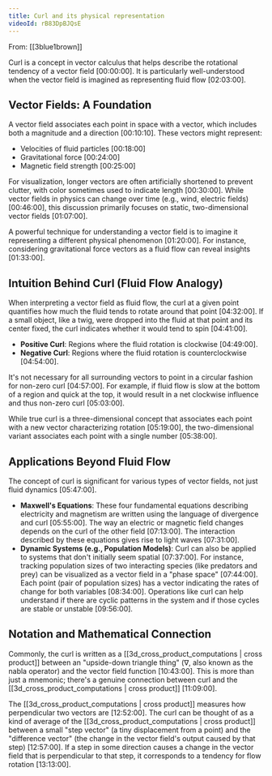 ```yaml
---
title: Curl and its physical representation
videoId: rB83DpBJQsE
---
```


From: [[3blue1brown]] <br/> 

Curl is a concept in vector calculus that helps describe the rotational tendency of a vector field <a class="yt-timestamp" data-t="00:00:00">[00:00:00]</a>. It is particularly well-understood when the vector field is imagined as representing fluid flow <a class="yt-timestamp" data-t="02:03:00">[02:03:00]</a>.

## Vector Fields: A Foundation
A vector field associates each point in space with a vector, which includes both a magnitude and a direction <a class="yt-timestamp" data-t="00:10:10">[00:10:10]</a>. These vectors might represent:
*   Velocities of fluid particles <a class="yt-timestamp" data-t="00:18:00">[00:18:00]</a>
*   Gravitational force <a class="yt-timestamp" data-t="00:24:00">[00:24:00]</a>
*   Magnetic field strength <a class="yt-timestamp" data-t="00:25:00">[00:25:00]</a>

For visualization, longer vectors are often artificially shortened to prevent clutter, with color sometimes used to indicate length <a class="yt-timestamp" data-t="00:30:00">[00:30:00]</a>. While vector fields in physics can change over time (e.g., wind, electric fields) <a class="yt-timestamp" data-t="00:46:00">[00:46:00]</a>, this discussion primarily focuses on static, two-dimensional vector fields <a class="yt-timestamp" data-t="01:07:00">[01:07:00]</a>.

A powerful technique for understanding a vector field is to imagine it representing a different physical phenomenon <a class="yt-timestamp" data-t="01:20:00">[01:20:00]</a>. For instance, considering gravitational force vectors as a fluid flow can reveal insights <a class="yt-timestamp" data-t="01:33:00">[01:33:00]</a>.

## Intuition Behind Curl (Fluid Flow Analogy)
When interpreting a vector field as fluid flow, the curl at a given point quantifies how much the fluid tends to rotate around that point <a class="yt-timestamp" data-t="04:32:00">[04:32:00]</a>. If a small object, like a twig, were dropped into the fluid at that point and its center fixed, the curl indicates whether it would tend to spin <a class="yt-timestamp" data-t="04:41:00">[04:41:00]</a>.

*   **Positive Curl**: Regions where the fluid rotation is clockwise <a class="yt-timestamp" data-t="04:49:00">[04:49:00]</a>.
*   **Negative Curl**: Regions where the fluid rotation is counterclockwise <a class="yt-timestamp" data-t="04:54:00">[04:54:00]</a>.

It's not necessary for all surrounding vectors to point in a circular fashion for non-zero curl <a class="yt-timestamp" data-t="04:57:00">[04:57:00]</a>. For example, if fluid flow is slow at the bottom of a region and quick at the top, it would result in a net clockwise influence and thus non-zero curl <a class="yt-timestamp" data-t="05:03:00">[05:03:00]</a>.

While true curl is a three-dimensional concept that associates each point with a new vector characterizing rotation <a class="yt-timestamp" data-t="05:19:00">[05:19:00]</a>, the two-dimensional variant associates each point with a single number <a class="yt-timestamp" data-t="05:38:00">[05:38:00]</a>.

## Applications Beyond Fluid Flow
The concept of curl is significant for various types of vector fields, not just fluid dynamics <a class="yt-timestamp" data-t="05:47:00">[05:47:00]</a>.

*   **Maxwell's Equations**: These four fundamental equations describing electricity and magnetism are written using the language of divergence and curl <a class="yt-timestamp" data-t="05:55:00">[05:55:00]</a>. The way an electric or magnetic field changes depends on the curl of the other field <a class="yt-timestamp" data-t="07:13:00">[07:13:00]</a>. The interaction described by these equations gives rise to light waves <a class="yt-timestamp" data-t="07:31:00">[07:31:00]</a>.
*   **Dynamic Systems (e.g., Population Models)**: Curl can also be applied to systems that don't initially seem spatial <a class="yt-timestamp" data-t="07:37:00">[07:37:00]</a>. For instance, tracking population sizes of two interacting species (like predators and prey) can be visualized as a vector field in a "phase space" <a class="yt-timestamp" data-t="07:44:00">[07:44:00]</a>. Each point (pair of population sizes) has a vector indicating the rates of change for both variables <a class="yt-timestamp" data-t="08:34:00">[08:34:00]</a>. Operations like curl can help understand if there are cyclic patterns in the system and if those cycles are stable or unstable <a class="yt-timestamp" data-t="09:56:00">[09:56:00]</a>.

## Notation and Mathematical Connection
Commonly, the curl is written as a [[3d_cross_product_computations | cross product]] between an "upside-down triangle thing" (∇, also known as the nabla operator) and the vector field function <a class="yt-timestamp" data-t="10:43:00">[10:43:00]</a>. This is more than just a mnemonic; there's a genuine connection between curl and the [[3d_cross_product_computations | cross product]] <a class="yt-timestamp" data-t="11:09:00">[11:09:00]</a>.

The [[3d_cross_product_computations | cross product]] measures how perpendicular two vectors are <a class="yt-timestamp" data-t="12:52:00">[12:52:00]</a>. The curl can be thought of as a kind of average of the [[3d_cross_product_computations | cross product]] between a small "step vector" (a tiny displacement from a point) and the "difference vector" (the change in the vector field's output caused by that step) <a class="yt-timestamp" data-t="12:57:00">[12:57:00]</a>. If a step in some direction causes a change in the vector field that is perpendicular to that step, it corresponds to a tendency for flow rotation <a class="yt-timestamp" data-t="13:13:00">[13:13:00]</a>.